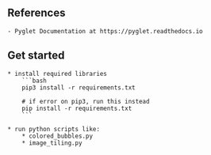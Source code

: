 ## References
	- Pyglet Documentation at https://pyglet.readthedocs.io

## Get started
	* install required libraries
		```bash
		pip3 install -r requirements.txt

		# if error on pip3, run this instead
		pip install -r requirements.txt
		```

	* run python scripts like:
		* colored_bubbles.py
		* image_tiling.py
